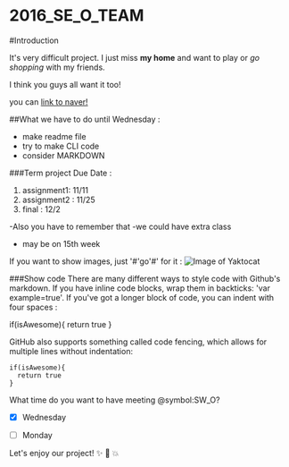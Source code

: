 # 2016_SE_O_TEAM

#Introduction

It's very difficult project. I just miss **my home** and want to play or *go shopping* with my friends.

I think you guys all want it too!

you can [link to naver!](http://naver.com)


##What we have to do until Wednesday : 
* make readme file
* try to make CLI code
* consider MARKDOWN

###Term project Due Date :
1. assignment1: 11/11
2. assignment2 : 11/25
3. final : 12/2

-Also you have to remember that
  -we could have extra class 
  - may be on 15th week


If you want to show images, just '#'go'#' for it :
![Image of Yaktocat](http://octodex.github.com/images/yaktocat.png)


###Show code
There are many different ways to style code with Github's markdown. 
If you have inline code blocks, wrap them in backticks: 'var example=true'. 
If you've got a longer block of code, you can indent with four spaces :

  if(isAwesome){
    return true
  }
 
GitHub also supports something called code fencing, which allows for multiple lines without indentation:

```
if(isAwesome){
  return true
}
```


What time do you want to have meeting @symbol:SW_O?
-[x] Wednesday
-[ ] Monday


Let's enjoy our project! :sparkles: :camel: :boom:


